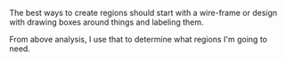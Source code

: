 The best ways to create regions should start with a wire-frame or design with drawing boxes around things and labeling them.

From above analysis, I use that to determine what regions I'm going to need.





